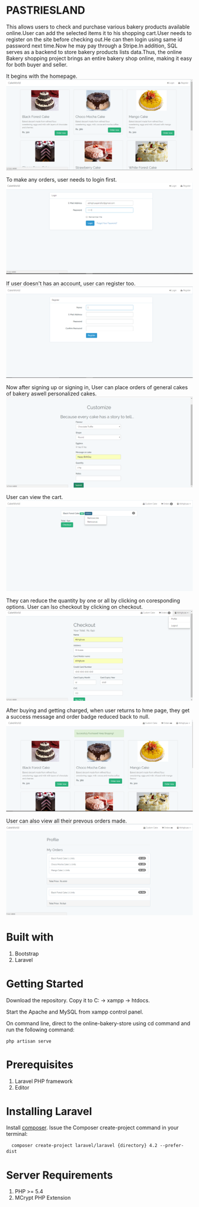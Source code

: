 # PASTRIESLAND

This allows users to check and purchase various bakery products available online.User can add the selected items it to his shopping cart.User needs to register on the site before checking out.He can then login using same id password next time.Now he may pay through a Stripe.In addition, SQL serves as a backend to store bakery products lists data.Thus, the online Bakery shopping project brings an entire bakery shop online, making it easy for both buyer and seller.

It begins with the homepage.
![homepage](https://raw.githubusercontent.com/Abhighyaa/Online-bakery-store/master/homepage.PNG)

To make any orders, user needs to login first.
![login](https://raw.githubusercontent.com/Abhighyaa/Online-bakery-store/master/login.PNG)

If user doesn't has an account, user can register too.
![register](https://raw.githubusercontent.com/Abhighyaa/Online-bakery-store/master/register.PNG)

Now after signing up or signing in, User can place orders of general cakes of bakery aswell personalized cakes.
![customcake](https://raw.githubusercontent.com/Abhighyaa/Online-bakery-store/master/customcake.PNG)

User can view the cart.
![order](https://raw.githubusercontent.com/Abhighyaa/Online-bakery-store/master/orders.PNG)

They can reduce the quantity by one or all by clicking on coresponding options. User can lso checkout by clicking on checkout.
![checkout](https://raw.githubusercontent.com/Abhighyaa/Online-bakery-store/master/checkout.PNG)

After buying and getting charged, when user returns to hme page, they get a success message and order badge reduced back to null.
![successful](https://raw.githubusercontent.com/Abhighyaa/Online-bakery-store/master/successful_purchased_and_orderbadge_turned_to_null.PNG)

User can also view all their prevous orders made.
![profile](https://raw.githubusercontent.com/Abhighyaa/Online-bakery-store/master/profile.PNG)

# Built with

1. Bootstrap
2. Laravel

# Getting Started 

  
Download the repository. Copy it to  C: -> xampp -> htdocs.

Start the Apache and MySQL from xampp control panel.

On command line, direct to the online-bakery-store using cd command and run the following command:
  
    php artisan serve
           
           
# Prerequisites
1. Laravel PHP framework
2. Editor

# Installing Laravel

 Install [composer](https://getcomposer.org/).
 Issue the Composer create-project command in your terminal:
 
      composer create-project laravel/laravel {directory} 4.2 --prefer-dist

# Server Requirements

   1. PHP >= 5.4
   2. MCrypt PHP Extension
      
  
